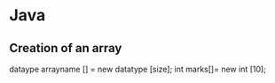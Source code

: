 # Java
## Creation of an array
dataype arrayname [] = new datatype [size];
int marks[]= new int [10];